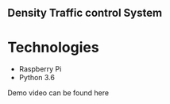 ## Density Traffic control System

# Technologies
* Raspberry Pi
* Python 3.6

Demo video can be found here [](https://www.youtube.com/watch?v=pN3hL647Pio)
